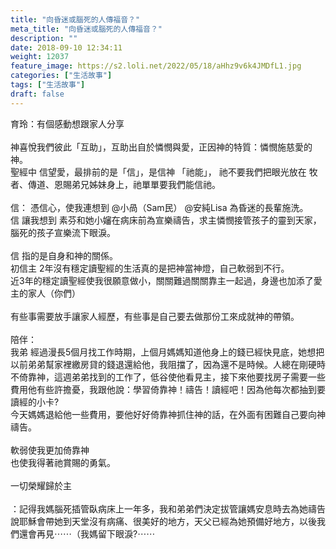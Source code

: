 ```yaml
---
title: "向昏迷或腦死的人傳福音？"
meta_title: "向昏迷或腦死的人傳福音？"
description: ""
date: 2018-09-10 12:34:11
weight: 12037
feature_image: https://s2.loli.net/2022/05/18/aHhz9v6k4JMDfL1.jpg
categories: ["生活故事"]
tags: ["生活故事"]
draft: false
---
```


育玲：有個感動想跟家人分享<br />
<br />
神喜悅我們彼此「互助」，互助出自於憐憫與愛，正因神的特質：憐憫施慈愛的神。<br />
聖經中 信望愛，最排前的是「信」，是信神 「祂能」， 祂不要我們把眼光放在 牧者、傳道、恩賜弟兄姊妹身上，祂單單要我們能信祂。<br />
<br />
信： 憑信心，使我連想到 @小咼（Sam民） @安純Lisa 為昏迷的長輩施洗。<br />
信 讓我想到 素芬和她小嬸在病床前為宣樂禱告，求主憐憫接管孩子的靈到天家，腦死的孩子宣樂流下眼淚。<br />
<br />
信 指的是自身和神的關係。<br />
初信主 2年沒有穩定讀聖經的生活真的是把神當神燈，自己軟弱到不行。<br />
近3年的穩定讀聖經使我很願意做小，關關難過關關靠主一起過，身邊也加添了愛主的家人（你們）<br />
<br />
有些事需要放手讓家人經歷，有些事是自己要去做那份工來成就神的帶領。<br />
<br />
陪伴：<br />
我弟 經過漫長5個月找工作時期，上個月媽媽知道他身上的錢已經快見底，她想把以前弟弟幫家裡繳房貸的錢退還給他，我阻擋了，因為還不是時候。人總在剛硬時不倚靠神，這週弟弟找到的工作了，低谷使他看見主，接下來他要找房子需要一些費用他有些許擔憂，我跟他說：學習倚靠神！禱告！讀經吧！因為他每次都抽到要讀經的小卡?<br />
今天媽媽退給他一些費用，要他好好倚靠神抓住神的話，在外面有困難自己要向神禱告。<br />
<br />
軟弱使我更加倚靠神<br />
也使我得著祂賞賜的勇氣。<br />
<br />
一切榮耀歸於主<br />
<br />
：記得我媽腦死插管臥病床上一年多，我和弟弟們決定拔管讓媽安息時去為她禱告說耶穌會帶她到天堂沒有病痛、很美好的地方，天父已經為她預備好地方，以後我們還會再見⋯⋯（我媽留下眼淚?⋯⋯
        
